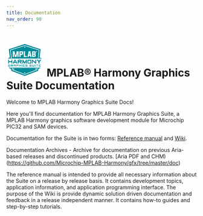 ```yaml
---
title: Documentation
nav_order: 90
---
```


# ![Microchip Technology](docs/images/mhgs.png) MPLAB® Harmony Graphics Suite Documentation

Welcome to MPLAB Harmony Graphics Suite Docs!

Here you'll find documentation for MPLAB Harmony Graphics Suite, a MPLAB Harmony graphics software development module for Microchip PIC32 and SAM devices.

Documentation for the Suite is in two forms: [Reference manual](https://automaate.github.io/gen2_wiki_sandbox/docs/html/index.html) and [Wiki](https://github.com/Microchip-MPLAB-Harmony/gfx/wiki).

Documentation Archives - Archive for documentation on previous Aria-based releases and discontinued products. [Aria PDF and CHM)(https://github.com/Microchip-MPLAB-Harmony/gfx/tree/master/doc)

The reference manual is intended to provide all necessary information about the Suite on a release by release basis. It contains development topics, application information, and application programming interface. The purpose of the Wiki is provide dynamic solution driven documentation and feedback in a release independent manner. It contains how-to guides and step-by-step tutorials.

